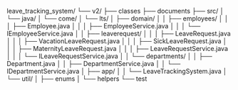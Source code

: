 leave_tracking_system/
└── v2/
    ├── classes
    ├── documents
    ├── src/
    │   └── java/
    │       └── come/
    │           └── lts/
    │               ├── domain/
    │               │   ├── employees/
    │               │   │   ├── Employee.java
    │               │   │   ├── EmployeeService.java
    │               │   │   └── IEmployeeService.java
    │               │   ├── leaverequest/
    │               │   │   ├── LeaveRequest.java
    │               │   │   ├── VacationLeaveRequest.java
    │               │   │   ├── SickLeaveRequest.java
    │               │   │   ├── MaternityLeaveRequest.java
    │               │   │   ├── LeaveRequestService.java
    │               │   │   └── ILeaveRequestService.java
    │               │   └── departments/
    │               │       ├── Department.java
    │               │       ├── DepartmentService.java
    │               │       └── IDepartmentService.java
    │               ├── app/
    │               │   └── LeaveTrackingSystem.java
    │               └── util/
    │                   ├── enums
    │                   └── helpers
    └── test
